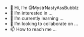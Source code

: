 - 👋 Hi, I’m @MystrNastyAssBubblz
- 👀 I’m interested in ...
- 🌱 I’m currently learning ...
- 💞️ I’m looking to collaborate on ...
- 📫 How to reach me ...

<!---
MystrNastyAssBubblz/MystrNastyAssBubblz is a ✨ special ✨ repository because its `README.md` (this file) appears on your GitHub profile.
You can click the Preview link to take a look at your changes.
--->
